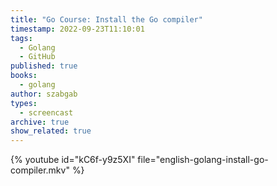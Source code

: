 ```yaml
---
title: "Go Course: Install the Go compiler"
timestamp: 2022-09-23T11:10:01
tags:
  - Golang
  - GitHub
published: true
books:
  - golang
author: szabgab
types:
  - screencast
archive: true
show_related: true
---
```



{% youtube id="kC6f-y9z5XI" file="english-golang-install-go-compiler.mkv" %}

